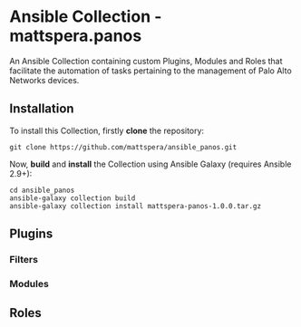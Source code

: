 # Ansible Collection - mattspera.panos

An Ansible Collection containing custom Plugins, Modules and Roles that facilitate the automation of tasks pertaining to the management of Palo Alto Networks devices.

## Installation

To install this Collection, firstly **clone** the repository:

`git clone https://github.com/mattspera/ansible_panos.git`

Now, **build** and **install** the Collection using Ansible Galaxy (requires Ansible 2.9+):

```
cd ansible_panos
ansible-galaxy collection build
ansible-galaxy collection install mattspera-panos-1.0.0.tar.gz
```

## Plugins

### Filters

### Modules

## Roles
